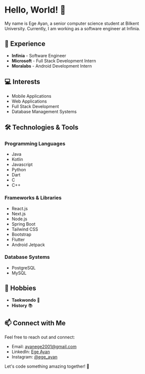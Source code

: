 # Hello, World! 👋

My name is Ege Ayan, a senior computer science student at Bilkent University. Currently, I am working as a software engineer at Infinia.

## 🚀 Experience

- **Infinia** - Software Engineer
- **Microsoft** - Full Stack Development Intern
- **Moralabs** - Android Development Intern

## 💻 Interests

- Mobile Applications
- Web Applications
- Full Stack Development
- Database Management Systems

## 🛠️ Technologies & Tools

### Programming Languages

- Java
- Kotlin
- Javascript
- Python
- Dart
- C
- C++

### Frameworks & Libraries

- React.js
- Next.js
- Node.js
- Spring Boot
- Tailwind CSS
- Bootstrap
- Flutter
- Android Jetpack
  
### Database Systems

- PostgreSQL
- MySQL
  
## 🎉 Hobbies

- **Taekwondo** 🥋
- **History** 📚
  
## 📫 Connect with Me

Feel free to reach out and connect:

- Email: [ayanege2001@gmail.com](mailto:ayanege2001@gmail.com)
- LinkedIn: [Ege Ayan](https://www.linkedin.com/in/ege-ayan/)
- Instagram: [@ege_ayan](https://www.instagram.com/ege_ayan/)

Let's code something amazing together! 🚀
